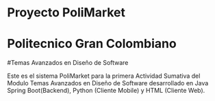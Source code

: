 # Proyecto PoliMarket
# Politecnico Gran Colombiano
#Temas Avanzados en Diseño de Software

Este es el sistema PoliMarket para la primera Actividad Sumativa del Modulo Temas Avanzados en Diseño de Software desarrollado en Java Spring Boot(Backend), Python (Cliente Mobile) y HTML (Cliente Web).
